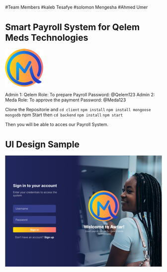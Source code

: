 #Team Members
#kaleb Tesafye
#solomon Mengesha
#Ahmed Umer

# Smart Payroll System for Qelem Meds Technologies
![Qelem-meda-logo](assets/Qlogo.png)

Admin 1: Qelem
Role: To prepare Payroll
Password: @Qelem123
Admin 2: Meda
Role: To approve the payment
Password: @Meda123

Clone the Repositorie and 
`cd client`
`npm install`
`npm install mongoose mongodb`
npm Start
then 
`cd backend`
`npm install`
`npm start`

Then you will be able to acces our Payroll System.

# UI Design Sample

![Login-page-Ui](assets/Login-Page.png)
